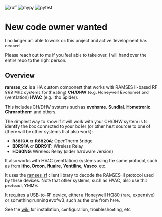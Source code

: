 ![ruff](https://github.com/zxdavb/ramses_cc/actions/workflows/check-lint.yml/badge.svg?master)
![mypy](https://github.com/zxdavb/ramses_cc/actions/workflows/check-type.yml/badge.svg?master)
![pytest](https://github.com/zxdavb/ramses_cc/actions/workflows/check-test.yml/badge.svg?master)

# New code owner wanted
I no longer am able to work on this project and active development has ceased.

Please reach out to me if you feel able to take over. I will hand over the entire repo to the right person.

## Overview
**ramses_cc** is a HA custom component that works with RAMSES II-based RF 868 Mhz systems for (heating) **CH/DHW** (e.g. Honeywell Evohome) and (ventilation) **HVAC** (e.g. Itho Spider).

This includes CH/DHW systems such as **evohome**, **Sundial**, **Hometronic**, **Chronotherm** and others.

The simplest way to know if it will work with your CH/DHW system is to identify the box connected to your boiler (or other heat source) to one of (there will be other systems that also work):
 - **R8810A** or **R8820A**: OpenTherm Bridge
 - **BDR91A** or **BDR91T**: Wireless Relay
 - **HC60NG**: Wireless Relay (older hardware version)

It also works with HVAC (ventilation) systems using the same protocol, such as from **Itho**, **Orcon**, **Nuaire**, **Ventiline**, **Vasco**, etc.

It uses the [ramses_rf](https://github.com/zxdavb/ramses_rf) client library to decode the RAMSES-II protocol used by these devices. Note that other systems, such as HVAC, also use this protocol, YMMV.

It requires a USB-to-RF device, either a Honeywell HGI80 (rare, expensive) or something running [evofw3](https://github.com/ghoti57/evofw3), such as the one from [here](https://indalo-tech.onlineweb.shop/).

See the [wiki](https://github.com/zxdavb/ramses_cc/wiki) for installation, configuration, troubleshooting, etc.
